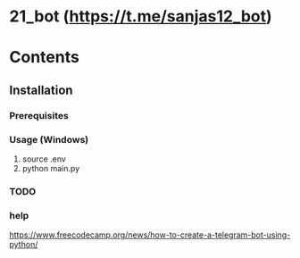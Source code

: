 # 21_bot (https://t.me/sanjas12_bot)

# Contents

## Installation

### Prerequisites

### Usage (Windows)
1. source .env
2. python main.py

### TODO

### help
https://www.freecodecamp.org/news/how-to-create-a-telegram-bot-using-python/
